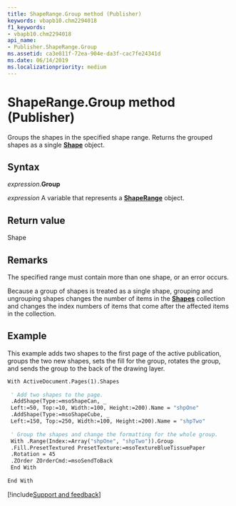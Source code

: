 ```yaml
---
title: ShapeRange.Group method (Publisher)
keywords: vbapb10.chm2294018
f1_keywords:
- vbapb10.chm2294018
api_name:
- Publisher.ShapeRange.Group
ms.assetid: ca3e011f-72ea-904e-da3f-cac7fe24341d
ms.date: 06/14/2019
ms.localizationpriority: medium
---
```



# ShapeRange.Group method (Publisher)

Groups the shapes in the specified shape range. Returns the grouped shapes as a single **[Shape](Publisher.Shape.md)** object.


## Syntax

_expression_.**Group**

_expression_ A variable that represents a **[ShapeRange](Publisher.ShapeRange.md)** object.


## Return value

Shape


## Remarks

The specified range must contain more than one shape, or an error occurs.

Because a group of shapes is treated as a single shape, grouping and ungrouping shapes changes the number of items in the **[Shapes](Publisher.Shapes.md)** collection and changes the index numbers of items that come after the affected items in the collection.


## Example

This example adds two shapes to the first page of the active publication, groups the two new shapes, sets the fill for the group, rotates the group, and sends the group to the back of the drawing layer.

```vb
With ActiveDocument.Pages(1).Shapes 
 
 ' Add two shapes to the page. 
 .AddShape(Type:=msoShapeCan, _ 
 Left:=50, Top:=10, Width:=100, Height:=200).Name = "shpOne" 
 .AddShape(Type:=msoShapeCube, _ 
 Left:=150, Top:=250, Width:=100, Height:=200).Name = "shpTwo" 
 
 ' Group the shapes and change the formatting for the whole group. 
 With .Range(Index:=Array("shpOne", "shpTwo")).Group 
 .Fill.PresetTextured PresetTexture:=msoTextureBlueTissuePaper 
 .Rotation = 45 
 .ZOrder ZOrderCmd:=msoSendToBack 
 End With 
 
End With 

```

[!include[Support and feedback](~/includes/feedback-boilerplate.md)]